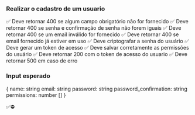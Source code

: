 ### Realizar o cadastro de um usuario

✅ Deve retornar 400 se algum campo obrigatório não for fornecido
✅ Deve retornar 400 se senha e confirmação de senha não forem iguais
✅ Deve retornar 400 se um email inválido for fornecido
✅ Deve retornar 400 se email fornecido já estiver em uso
✅ Deve criptografar a senha do usuário
✅ Deve gerar um token de acesso
✅ Deve salvar corretamente as permissões do usuário
✅ Deve retornar 200 com o token de acesso do usuario
✅ Deve retornar 500 em caso de erro

### Input esperado
{
    name: string
    email: string
    password: string
    password_confirmation: string
    permissions: number []
}

✅⛔